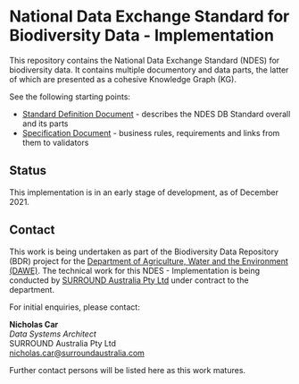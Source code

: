 # National Data Exchange Standard for Biodiversity Data - Implementation
This repository contains the National Data Exchange Standard (NDES) for biodiversity data. It contains multiple documentory and data parts, the latter of which are presented as a cohesive Knowledge Graph (KG).

See the following starting points:

* [Standard Definition Document](standard/_standard.adoc) - describes the NDES DB Standard overall and its parts
* [Specification Document](specification/_specification.adoc) - business rules, requirements and links from them to validators

## Status

This implementation is in an early stage of development, as of December 2021. 

## Contact

This work is being undertaken as part of the Biodiversity Data Repository (BDR) project for the [Department of Agriculture, Water and the Environment (DAWE)](https://www.awe.gov.au/). The technical work for this NDES - Implementation is being conducted by [SURROUND Australia Pty Ltd](https://surroundaustralia.com) under contract to the department.

For initial enquiries, please contact:  

**Nicholas Car**  
_Data Systems Architect_  
SURROUND Australia Pty Ltd  
<nicholas.car@surroundaustralia.com>  

Further contact persons will be listed here as this work matures. 
